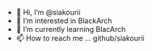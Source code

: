 - 👋 Hi, I’m @siakourii
- 👀 I’m interested in BlackArch
- 🌱 I’m currently learning BlacArch
- 📫 How to reach me ... github/siakourii

<!---
siakourii/siakourii is a ✨ special ✨ repository because its `README.md` (this file) appears on your GitHub profile.
You can click the Preview link to take a look at your changes.
--->
